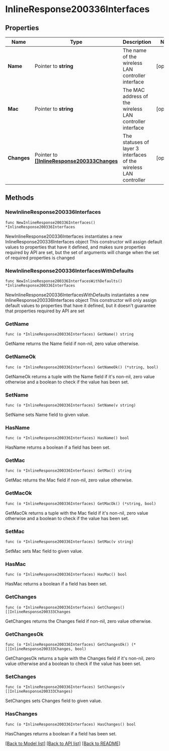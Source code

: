 # InlineResponse200336Interfaces

## Properties

Name | Type | Description | Notes
------------ | ------------- | ------------- | -------------
**Name** | Pointer to **string** | The name of the wireless LAN controller interface | [optional] 
**Mac** | Pointer to **string** | The MAC address of the wireless LAN controller interface | [optional] 
**Changes** | Pointer to [**[]InlineResponse200333Changes**](InlineResponse200333Changes.md) | The statuses of layer 3 interfaces of the wireless LAN controller | [optional] 

## Methods

### NewInlineResponse200336Interfaces

`func NewInlineResponse200336Interfaces() *InlineResponse200336Interfaces`

NewInlineResponse200336Interfaces instantiates a new InlineResponse200336Interfaces object
This constructor will assign default values to properties that have it defined,
and makes sure properties required by API are set, but the set of arguments
will change when the set of required properties is changed

### NewInlineResponse200336InterfacesWithDefaults

`func NewInlineResponse200336InterfacesWithDefaults() *InlineResponse200336Interfaces`

NewInlineResponse200336InterfacesWithDefaults instantiates a new InlineResponse200336Interfaces object
This constructor will only assign default values to properties that have it defined,
but it doesn't guarantee that properties required by API are set

### GetName

`func (o *InlineResponse200336Interfaces) GetName() string`

GetName returns the Name field if non-nil, zero value otherwise.

### GetNameOk

`func (o *InlineResponse200336Interfaces) GetNameOk() (*string, bool)`

GetNameOk returns a tuple with the Name field if it's non-nil, zero value otherwise
and a boolean to check if the value has been set.

### SetName

`func (o *InlineResponse200336Interfaces) SetName(v string)`

SetName sets Name field to given value.

### HasName

`func (o *InlineResponse200336Interfaces) HasName() bool`

HasName returns a boolean if a field has been set.

### GetMac

`func (o *InlineResponse200336Interfaces) GetMac() string`

GetMac returns the Mac field if non-nil, zero value otherwise.

### GetMacOk

`func (o *InlineResponse200336Interfaces) GetMacOk() (*string, bool)`

GetMacOk returns a tuple with the Mac field if it's non-nil, zero value otherwise
and a boolean to check if the value has been set.

### SetMac

`func (o *InlineResponse200336Interfaces) SetMac(v string)`

SetMac sets Mac field to given value.

### HasMac

`func (o *InlineResponse200336Interfaces) HasMac() bool`

HasMac returns a boolean if a field has been set.

### GetChanges

`func (o *InlineResponse200336Interfaces) GetChanges() []InlineResponse200333Changes`

GetChanges returns the Changes field if non-nil, zero value otherwise.

### GetChangesOk

`func (o *InlineResponse200336Interfaces) GetChangesOk() (*[]InlineResponse200333Changes, bool)`

GetChangesOk returns a tuple with the Changes field if it's non-nil, zero value otherwise
and a boolean to check if the value has been set.

### SetChanges

`func (o *InlineResponse200336Interfaces) SetChanges(v []InlineResponse200333Changes)`

SetChanges sets Changes field to given value.

### HasChanges

`func (o *InlineResponse200336Interfaces) HasChanges() bool`

HasChanges returns a boolean if a field has been set.


[[Back to Model list]](../README.md#documentation-for-models) [[Back to API list]](../README.md#documentation-for-api-endpoints) [[Back to README]](../README.md)



